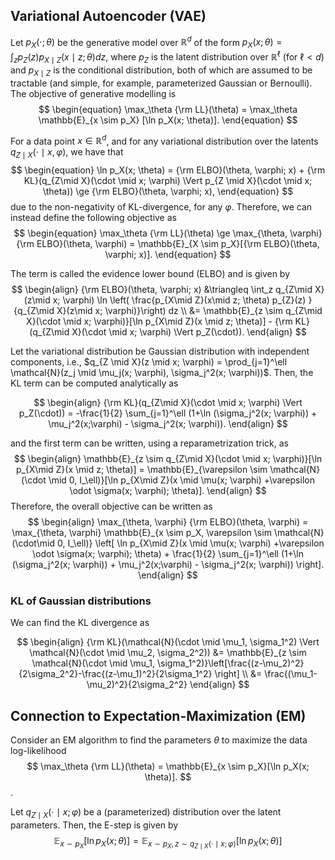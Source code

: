 ## Variational Autoencoder (VAE)


Let $p_X(\cdot; \theta)$ be the generative model over $\mathbb{R}^d$ of the form $p_{X}(x; \theta) = \int_z p_Z(z)p_{X\mid Z}(x \mid z; \theta) dz$, where $p_Z$ is the latent distribution over $\mathbb{R}^\ell$ (for $\ell < d$) and $p_{X\mid Z}$ is the conditional distribution, both of which are assumed to be tractable (and simple, for example, parameterized Gaussian or Bernoulli). The objective of generative modelling is
$$
\begin{equation}
    \max_\theta {\rm LL}(\theta) = \max_\theta \mathbb{E}_{x \sim p_X} [\ln p_X(x; \theta)].
\end{equation}
$$

For a data point $x \in \mathbb{R}^d$, and for any variational distribution over the latents $q_{Z \mid X}(\cdot \mid x, \varphi)$, we have that
$$
\begin{equation}
    \ln p_X(x; \theta) = {\rm ELBO}(\theta, \varphi; x) + {\rm KL}(q_{Z\mid X}(\cdot \mid x; \varphi) \Vert p_{Z \mid X}(\cdot \mid x; \theta)) \ge {\rm ELBO}(\theta, \varphi; x),
\end{equation}
$$
due to the non-negativity of KL-divergence, for any $\varphi$. Therefore, we can instead define the following objective as
$$
\begin{equation}
     \max_\theta {\rm LL}(\theta) \ge \max_{\theta, \varphi} {\rm ELBO}(\theta, \varphi) = \mathbb{E}_{X \sim p_X}[{\rm ELBO}(\theta, \varphi; x)].
\end{equation}
$$

The term is called the evidence lower bound (ELBO) and is given by
$$
\begin{align}
    {\rm ELBO}(\theta, \varphi; x) &\triangleq \int_z q_{Z\mid X}(z\mid x; \varphi) \ln \left( \frac{p_{X\mid Z}(x\mid z; \theta) p_{Z}(z) }{q_{Z\mid X}(z\mid x; \varphi)}\right) dz \\
    &= \mathbb{E}_{z \sim q_{Z\mid X}(\cdot \mid x; \varphi)}[\ln p_{X\mid Z}(x \mid z; \theta)] - {\rm KL}(q_{Z\mid X}(\cdot \mid x; \varphi) \Vert p_Z(\cdot)).
\end{align}
$$

Let the variational distribution be Gaussian distribution with independent components, i.e., $q_{Z \mid X}(z \mid x; \varphi) = \prod_{j=1}^\ell \mathcal{N}(z_j \mid \mu_j(x; \varphi), \sigma_j^2(x; \varphi))$. Then, the KL term can be computed analytically as

$$
\begin{align}
    {\rm KL}(q_{Z\mid X}(\cdot \mid x; \varphi) \Vert p_Z(\cdot)) = -\frac{1}{2} \sum_{j=1}^\ell (1+\ln (\sigma_j^2(x; \varphi)) + \mu_j^2(x;\varphi) - \sigma_j^2(x; \varphi)).
\end{align}
$$

and the first term can be written, using a reparametrization trick, as
$$
\begin{align}
    \mathbb{E}_{z \sim q_{Z\mid X}(\cdot \mid x; \varphi)}[\ln p_{X\mid Z}(x \mid z; \theta)] = \mathbb{E}_{\varepsilon \sim \mathcal{N}(\cdot \mid 0, I_\ell)}[\ln p_{X\mid Z}(x \mid \mu(x; \varphi) +\varepsilon \odot \sigma(x; \varphi); \theta)].
\end{align}
$$
Therefore, the overall objective can be written as
$$
\begin{align}
    \max_{\theta, \varphi} {\rm ELBO}(\theta, \varphi) = \max_{\theta, \varphi} \mathbb{E}_{x \sim p_X, \varepsilon \sim \mathcal{N}(\cdot\mid 0, I_\ell)} \left[ \ln p_{X\mid Z}(x \mid \mu(x; \varphi) +\varepsilon \odot \sigma(x; \varphi); \theta) +  \frac{1}{2} \sum_{j=1}^\ell (1+\ln (\sigma_j^2(x; \varphi)) + \mu_j^2(x;\varphi) - \sigma_j^2(x; \varphi))    \right].
\end{align}
$$

### KL of Gaussian distributions

We can find the KL divergence as

<!-- $$
\begin{align}   
    {\rm KL}(\mathcal{N}(\cdot \mid \mu_1, \sigma_1^2) \Vert \mathcal{N}(\cdot \mid \mu_2, \sigma_2^2)) = \frac{1}{\sqrt{2\pi} \sigma_1} \int_z \left(\frac{(z-\mu_2)^2}{2\sigma_2^2}-\frac{(z-\mu_1)^2}{2\sigma_1^2} \right) \exp \left( -\frac{(z-\mu_1)^2}{2\sigma_1^2} \right) dz
\end{align}
$$ -->


$$
\begin{align}   
    {\rm KL}(\mathcal{N}(\cdot \mid \mu_1, \sigma_1^2) \Vert \mathcal{N}(\cdot \mid \mu_2, \sigma_2^2)) 
    &= \mathbb{E}_{z \sim \mathcal{N}(\cdot \mid \mu_1, \sigma_1^2)}\left[\frac{(z-\mu_2)^2}{2\sigma_2^2}-\frac{(z-\mu_1)^2}{2\sigma_1^2} \right] \\
    &= \frac{(\mu_1-\mu_2)^2}{2\sigma_2^2}
\end{align}
$$


## Connection to Expectation-Maximization (EM)

Consider an EM algorithm to find the parameters $\theta$ to maximize the data log-likelihood 
$$
\max_\theta {\rm LL}(\theta) = \mathbb{E}_{x \sim p_X}[\ln p_X(x; \theta)].
$$.

Let $q_{Z \mid X}(\cdot \mid x; \varphi)$ be a (parameterized) distribution over the latent parameters. Then, the E-step is given by
$$
    \mathbb{E}_{x \sim p_X}[\ln p_X(x; \theta)] = \mathbb{E}_{x \sim p_X, z \sim q_{Z \mid X}(\cdot \mid x; \varphi)}[\ln p_X(x; \theta)]
$$











<!-- Let $p_X(\cdot; \theta)$ be the parameterized data distribution of the form $p_{X}(x; \theta) = \int_z p_Z(z)p_{X\mid Z}(x \mid z; \theta) dz$, where $p_Z$ is the latent distribution and $p_{X\mid Z}$ is the conditional distribution, both of which are assumed to be tractable (and simple). Let $\mu_\theta(z)$ be a function to output some parameter of a variational distribution to approximate the conditional distribution $p_{X \mid Z}(\cdot \mid z; \theta)$. Let the latent distribution be a low-dimensional Gaussian $p_Z(z) = \mathcal{N}(z \mid 0, I)$. For an arbitrary distribution over latent $q_Z(z)$, we have
$$
\begin{equation}
    \ln p_X(x; \theta) = \mathcal{L}(\theta; x, q_Z) + \mathrm{KL}(q_Z(\cdot) \lVert p_{Z \mid X}( \cdot \mid x; \theta) ),
\end{equation}
$$
whre $\mathcal{L}$ is the evidence lower-bound (ELBO) or the variational lower bound, given by
$$
\mathcal{L}(\theta; x, q_Z) = \int_{z} q_Z(z) \ln \left( \frac{p_{X\mid Z}(x \mid z; \theta)p_Z(z)}{q_Z(z)}  \right) dz.
$$

The goal is to find $q_Z$ such that the gap $\ln p_X(x; \theta) - \mathcal{L}(\theta; x, q_Z) = \mathrm{KL}(q_Z(\cdot) \rVert p_{Z \mid X}(\cdot \mid x; \theta)) \ge 0$ is minimized.

Given $N$ i.i.d. data points $\mathcal{D}^n \triangleq \{x^1, \dots, x^N\}$, one can compute the data log-likelihood as
$$
\ln p_{X}(\mathcal{D}^n; \theta) = \sum_{n=1}^N \mathcal{L}(\theta; x^n, q_{Z}^n) + \sum_{n=1}^N \mathrm{KL}(q_{Z}^n(\cdot) \lVert p_{Z \mid X}(\cdot \mid x^n; \theta)),
$$
The posterior distribution $p_{Z\mid X}$, due to Bayes' theorem, is given by
$$
\begin{equation}
    p_{Z\mid X}(z \mid x^n, \theta) = \frac{p_Z(z) p_{X\mid Z}(x^n \mid z; \theta)}{p_X(x^n; \theta)},
\end{equation}
$$
but the denominator is intractable. Thus, we need some approximation for the above posterior.

### Amortized Inference

Instead of approximating $p_{Z \mid X}(\cdot \mid x^n; \theta)$ for each data point $x^n$, we train a single **encoder network** $q_{Z \mid X}(\cdot \mid x; \varphi)$ that takes $x$ as the input as produces the posterior estimate of the latent.

A typical choice for approximating posterior distribution for $\ell$-dimensional latent is Gaussian with diagonal covariance:
$$
q_{Z \mid X}(z \mid x; \varphi) = \prod_{j=1}^\ell \mathcal{N}(z_j \mid \mu_j(x; \varphi), \sigma^2_j(x, \varphi)).
$$ -->
